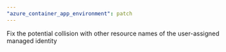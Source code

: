 ```yaml
---
"azure_container_app_environment": patch
---
```


Fix the potential collision with other resource names of the user-assigned managed identity
